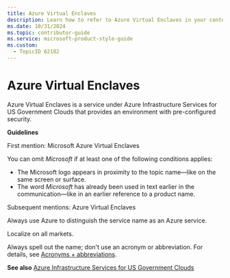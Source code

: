 ```yaml
---
title: Azure Virtual Enclaves
description: Learn how to refer to Azure Virtual Enclaves in your content.
ms.date: 10/31/2024
ms.topic: contributor-guide
ms.service: microsoft-product-style-guide
ms.custom:
  - TopicID 62182
---
```



# Azure Virtual Enclaves

Azure Virtual Enclaves is a service under Azure Infrastructure Services for US Government Clouds that provides an environment with pre-configured security.

**Guidelines**

First mention: Microsoft Azure Virtual Enclaves

You can omit *Microsoft* if at least one of the following conditions applies:

- The Microsoft logo appears in proximity to the topic name—like on the same screen or surface.
- The word *Microsoft* has already been used in text earlier in the communication—like in an earlier reference to a product name.

Subsequent mentions: Azure Virtual Enclaves

Always use Azure to distinguish the service name as an Azure service.

Localize on all markets.

Always spell out the name; don't use an acronym or abbreviation. For details, see [Acronyms + abbreviations](~\acronyms-and-abbreviations.md).

**See also** [Azure Infrastructure Services for US Government Clouds](~\a_z_names_terms\a\azure-infrastructure-services-for-us-government-clouds.md)

  
